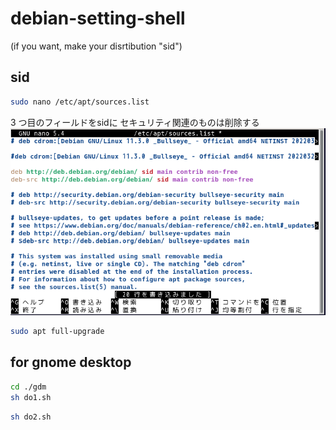 # debian-setting-shell
(if you want, make your disrtibution "sid")
## sid
```sh
sudo nano /etc/apt/sources.list
```
3 つ目のフィールドをsidに
セキュリティ関連のものは削除する
![](./list.png)

```sh
sudo apt full-upgrade
```

## for gnome desktop

```sh
cd ./gdm
sh do1.sh
```

```sh
sh do2.sh
```




